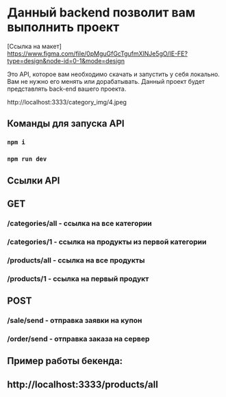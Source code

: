 # Данный backend позволит вам выполнить проект

[Ссылка на макет]
https://www.figma.com/file/0pMguGfGcTgufmXlNJe5gO/IE-FE?type=design&node-id=0-1&mode=design

Это API, которое вам необходимо скачать и запустить у себя локально. Вам не нужно его менять или дорабатывать. Данный проект будет представлять back-end вашего проекта.

http://localhost:3333/category_img/4.jpeg
## Команды для запуска API

### `npm i `
### `npm run dev `

## Ссылки API

## GET
### /categories/all - ссылка на все категории
### /categories/1   - ссылка на продукты из первой категории
### /products/all   - ссылка на все продукты
### /products/1     - ссылка на первый продукт

## POST
### /sale/send      - отправка заявки на купон
### /order/send     - отправка заказа на сервер

## Пример работы бекенда:
## http://localhost:3333/products/all